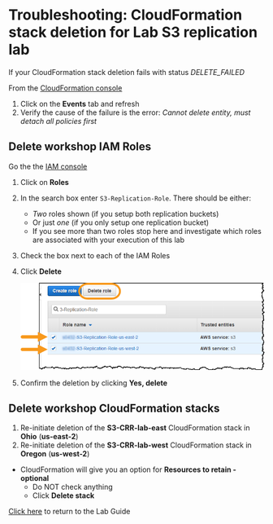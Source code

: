 # Troubleshooting: CloudFormation stack deletion for Lab S3 replication lab

If your CloudFormation stack deletion fails with status _DELETE_FAILED_

From the [CloudFormation console](https://console.aws.amazon.com/cloudformation)

1. Click on the **Events** tab and refresh
1. Verify the cause of the failure is the error: _Cannot delete entity, must detach all policies first_

## Delete workshop IAM Roles

Go the the [IAM console](https://console.aws.amazon.com/iam/home)

1. Click on **Roles**
1. In the search box enter `S3-Replication-Role`. There should be either:

      * _Two_ roles shown (if you setup both replication buckets)
      * Or just _one_ (if you only setup one replication bucket)
      * If you see more than two roles stop here and investigate which roles are associated with your execution of this lab

1. Check the box next to each of the IAM Roles
1. Click **Delete**

     ![DeleteIAMRoles.png](../Images/DeleteIAMRoles.png)

1. Confirm the deletion by clicking **Yes, delete**

## Delete workshop CloudFormation stacks

1. Re-initiate deletion of the **S3-CRR-lab-east** CloudFormation stack in **Ohio** (**us-east-2**)
1. Re-initiate deletion of the **S3-CRR-lab-west** CloudFormation stack in **Oregon** (**us-west-2**)

* CloudFormation will give you an option for **Resources to retain - optional**
    * Do NOT check anything
    * Click **Delete stack**

[Click here](../Lab_Guide.md#resources) to return to the Lab Guide
